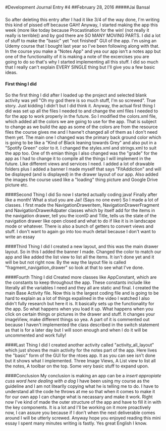 #Development Journal Entry #4
##February 28, 2016
#####Jai Bansal
#####

So after deleting this entry after I had it like 3/4 of the way done, I'm writing this kind of pissed off because GAH! Anyway, I started making the app this week (more like today because Procastination for the win! (not really it really is terrible)) and by god there are SO MANY MOVING PARTS. I did a lot of stuff to make the "basic" yet "not finished" GUI of the app. I'm using an Udemy course that I bought last year so I've been following along with that. In the course you make a "Notes App" and yea our app isn't a notes app but one of the functionality of it is making a note of the excercises you are going to do so that's why I started implementing all this stuff. I did so much that I really can't explain EVERY SINGLE thing but I'll give you a few basic ideas. 

#### First thing I did
So the first thing I did after I loaded up the project and selected blank activity was yell "Oh my god there is so much stuff, I'm so screwed". True story. Just kidding I didn't but I did think it. Anyway, the actual first thing I did was set up all the files I needed to and change the xml files I needed to for the app to work properly in the future. So I modified the colors.xml file, which added all the colors we are going to use for the app. That is subject to change as we build the app as some of the colors are from the resource files the course gives me and I havne't changed all of them as I don't need them yet. The main one I changed was the primary back ground color which is going to be like a "Kind of Black leaning towards Grey" and also put in a "Spotify Green" color to it. I changed the styles.xml and strings.xml to suit the app too. One of th emian things I also changed was the "grade" for the app as I had to change it to compile all the things I will implement in the future. Like different views and services I need. I added a lot of drawable folders plus I added a banner I made myself that says "FitAddiction" and will be displayed (and is displayed) in the drawer layout of our app. Also added the images the course used like a "loading" thing picture and Google Drive picture etc. 

####Second Thing I did
So now I started actually coding java! Finally after like a month! What a stud you are Jai! (Says no one ever) So I made a lot of classes. I first made the NavigationDraweritem, NavigationDrawerFragment and NavigationDrawerAdpater classes which by itself add for the items in the navigation drawer, tell you the iconID and Title, tells us the state of the navigation drawer like open closed and what to do if like it is in landscape mode or whatever. There is also a bunch of getters to convert views and stuff. I don't want to again go into too much detail because I don't want to write an essay

####Third Thing I did
I created a new layout, and this was the main drawer layout. So in this I added the banner I made. Changed the color to match our app and like added the list view to list all the items. It isn't done yet and it will be but not right now. By the way the layout file is called "fragment_navigation_drawer" so look at that to see what I've done.

####Fourth Thing I did
Created more classes like AppConstant, which are the constants to keep throughout the app. These constants include like literally all the variables I need and they all are static and final. I created the main Base Activity file. Now this is the largest coding file and is going to be hard to explain as a lot of things expalined in the video I watched I also didn't fully research but here it is. It basically sets up the functionality for the app. So what happens when you load it up. What happens when you click on certain things or pictures in the drawer and stuff. It changes your imageView, make different things so yea. A part of it is commented out because I haven't implemented the class described in the switch statement as that is for a later day but I will soon enough and when I do it will be uncommented and work fully!

####Last Thing I did
I created another activity called "activity_all_layout" which just shows the main activity for the notes part of the app. Here lives the "basic" form of the GUI for the ntoes app. It as you can see isn't done but it shows what I implemented. Three Image Views, A List view to list all the notes, A toolbar on the top. Some very basic stuff to expand upon. 

####Conclusion
My conclusion is making an app can be a *insert appropiate cuss word here dealing with a dog* I have been using my course as the guideline and I am not litearlly copying what he is telling me to do. I have to understand all the code he throws at me so that when it comes to make it for our own app I can change what is necassary and make it work. Right now I've kind of made the outer structure of the app and have to fill it in with the key components. It is a lot and I'll be working on it more proactively now, I can assure you because if I don't when the next deliverable comes around I will be utterly screwed. Anyway hope you enjoyed reading this mini essay I spent many minutes writing is fastly. Yes great English I know.  